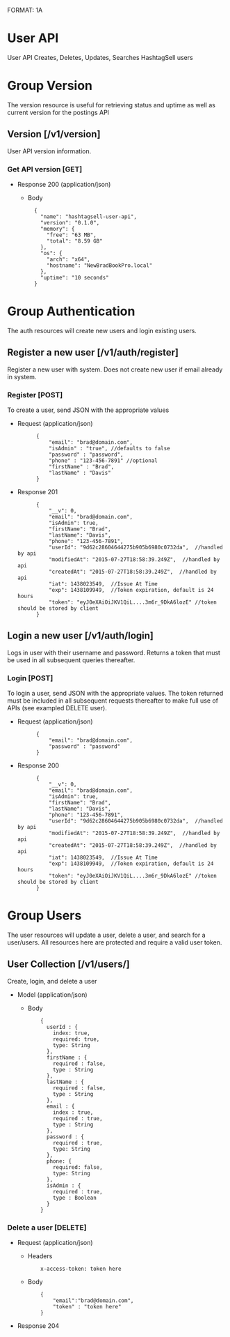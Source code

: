 FORMAT: 1A

# User API
User API Creates, Deletes, Updates, Searches HashtagSell users

# Group Version
The version resource is useful for retrieving status and uptime as well as current version for the postings API

## Version [/v1/version]
User API version information.

### Get API version [GET]

  + Response 200 (application/json)

    + Body

            {
              "name": "hashtagsell-user-api",
              "version": "0.1.0",
              "memory": {
                "free": "63 MB",
                "total": "8.59 GB"
              },
              "os": {
                "arch": "x64",
                "hostname": "NewBradBookPro.local"
              },
              "uptime": "10 seconds"
            }
            

# Group Authentication
The auth resources will create new users and login existing users.

## Register a new user [/v1/auth/register]
Register a new user with system.  Does not create new user if email already in system.

### Register [POST]
To create a user, send JSON with the appropriate values

+ Request (application/json)

            {
                "email": "brad@domain.com",
                "isAdmin" : "true", //defaults to false
                "password" : "password",
                "phone" : "123-456-7891" //optional
                "firstName" : "Brad",
                "lastName" : "Davis"
            }

+ Response 201

            {
                "__v": 0,
                "email": "brad@domain.com",
                "isAdmin": true,
                "firstName": "Brad",
                "lastName": "Davis",
                "phone": "123-456-7891",
                "userId": "9d62c28604644275b905b6980c0732da",  //handled by api
                "modifiedAt": "2015-07-27T18:58:39.249Z",  //handled by api
                "createdAt": "2015-07-27T18:58:39.249Z",  //handled by api
                "iat": 1438023549,  //Issue At Time
                "exp": 1438109949,  //Token expiration, default is 24 hours
                "token": "eyJ0eXAiOiJKV1QiL....3m6r_9DkA6lozE" //token should be stored by client
            }
        
              
## Login a new user [/v1/auth/login]
Logs in user with their username and password.  Returns a token that must be used in all subsequent queries thereafter.
              
### Login [POST]
To login a user, send JSON with the appropriate values.  The token returned must be included in all subsequent requests thereafter to make full use of APIs (see exampled DELETE user).

+ Request (application/json)

            {
                "email": "brad@domain.com",
                "password" : "password"
            }

+ Response 200

            {
                "__v": 0,
                "email": "brad@domain.com",
                "isAdmin": true,
                "firstName": "Brad",
                "lastName": "Davis",
                "phone": "123-456-7891",
                "userId": "9d62c28604644275b905b6980c0732da",  //handled by api
                "modifiedAt": "2015-07-27T18:58:39.249Z",  //handled by api
                "createdAt": "2015-07-27T18:58:39.249Z",  //handled by api
                "iat": 1438023549,  //Issue At Time
                "exp": 1438109949,  //Token expiration, default is 24 hours
                "token": "eyJ0eXAiOiJKV1QiL....3m6r_9DkA6lozE" //token should be stored by client
            }


# Group Users
The user resources will update a user, delete a user, and search for a user/users.  All resources here are protected and require a valid user token.

## User Collection [/v1/users/]
Create, login, and delete a user

+ Model (application/json)  

  + Body

            {
              userId : {
                index: true,
                required: true,
                type: String
              },
              firstName : {
                required : false,
                type : String
              },
              lastName : {
                required : false,
                type : String
              },
              email : {
                index : true,
                required : true,
                type : String
              },
              password : {
                required : true,
                type: String
              },
              phone: {
                required: false,
                type: String
              },
              isAdmin : {
                required : true,
                type : Boolean
              }
            }


### Delete a user [DELETE]

+ Request (application/json)

  + Headers
  
            x-access-token: token here
                 
  + Body
  
            {
                "email":"brad@domain.com",
                "token" : "token here"
            }

+ Response 204
